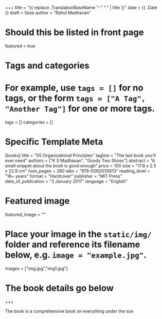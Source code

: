+++
title = "{{ replace .TranslationBaseName "-" " " | title }}"
date = {{ .Date }}
draft = false
author = "Rahul Madhavan"

# Should this be listed in front page
featured = true

# Tags and categories
# For example, use `tags = []` for no tags, or the form `tags = ["A Tag", "Another Tag"]` for one or more tags.
tags = []
categories = []

# Specific Template Meta


[books]
title = "5S Organizational Principles"
tagline = "The last book you'll ever need"
authors = ["K S Madhavan", "Goody Two Shoes"]
abstract = "A small snippet about the book is good enough"
price = 100
size = "17.8 x 2.5 x 22.9 cm"
num_pages = 280
isbn = "978-0262035613"
reading_level = "18+ years"
format = "Hardcover"
publisher = "MIT Press"
date_of_publication = "3 January 2017"
language = "English"


# Featured image
featured_image = ""
# Place your image in the `static/img/` folder and reference its filename below, e.g. `image = "example.jpg"`.
images = ["img.jpg","img1.jpg"]

# The book details go below
+++



The book is a comprehensive book on everything under the sun